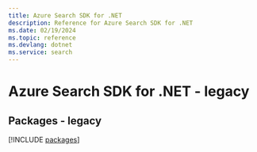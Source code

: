 ```yaml
---
title: Azure Search SDK for .NET
description: Reference for Azure Search SDK for .NET
ms.date: 02/19/2024
ms.topic: reference
ms.devlang: dotnet
ms.service: search
---
```

# Azure Search SDK for .NET - legacy
## Packages - legacy
[!INCLUDE [packages](search-index.md)]